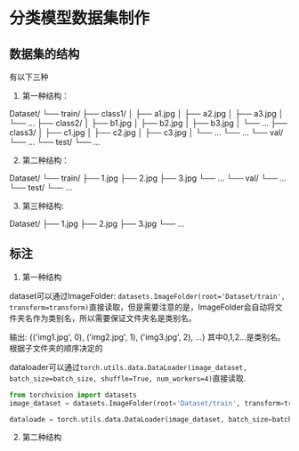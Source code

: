 # 分类模型数据集制作

## 数据集的结构
有以下三种

1. 第一种结构：

Dataset/
└── train/
    ├── class1/
    │   ├── a1.jpg
    │   ├── a2.jpg
    │   ├── a3.jpg
    │   └── ...
    ├── class2/
    │   ├── b1.jpg
    │   ├── b2.jpg
    │   ├── b3.jpg
    │   └── ...
    ├── class3/
    │   ├── c1.jpg
    │   ├── c2.jpg
    │   ├── c3.jpg
    │   └── ...
    └── ...
└── val/
    └── ...
└── test/
    └── ...

2. 第二种结构：


Dataset/
└── train/
    ├── 1.jpg
    ├── 2.jpg
    ├── 3.jpg
    └── ...
└── val/
    └── ...
└── test/
    └── ...


3. 第三种结构:


Dataset/
├── 1.jpg
├── 2.jpg
├── 3.jpg
└── ...


## 标注

1. 第一种结构

dataset可以通过ImageFolder: `datasets.ImageFolder(root='Dataset/train', transform=transform)`直接读取，但是需要注意的是，ImageFolder会自动将文件夹名作为类别名，所以需要保证文件夹名是类别名。

输出:
{('img1.jpg', 0), ('img2.jpg', 1), ('img3.jpg', 2), ...}
其中0,1,2...是类别名。根据子文件夹的顺序决定的

dataloader可以通过`torch.utils.data.DataLoader(image_dataset, batch_size=batch_size, shuffle=True, num_workers=4)`直接读取.

```python
from torchvision import datasets
image_dataset = datasets.ImageFolder(root='Dataset/train', transform=transform)

dataloade = torch.utils.data.DataLoader(image_dataset, batch_size=batch_size, shuffle=True, num_workers=4)
```

2. 第二种结构


